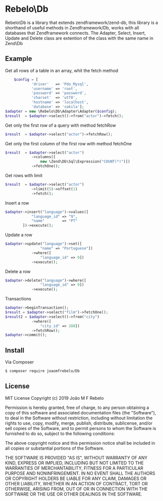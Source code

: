 # Rebelo\Db

Rebelo\Db is a library that extends zendframework/zend-db, 
this library is a shorthand of useful methods in Zendframework/Db,
works with all databases that Zendframework connects.
The Adapter, Select, Insert, Update and Delete class are extention of
the class with the same name in Zend\Db

## Example
Get all rows of a table in an array, whit the fetch method
```php
    $config = [
            'driver'   => 'Pdo_Mysql',
            'username' => 'root',
            'password' => 'password',
            'charset'  => 'utf8',
            'hostname' => 'localhost',
            'database' => 'sakila'];
$adapter = new \Rebelo\Db\Adapter\Adapter($config);
$result  = $adapter->select()->from("actor")->fetch();
```

Get only the first row of a query with method fetchRow 
```php
$result  = $adapter->select("actor")->fetchRow();
```

Get only the first column of the first row with method fetchOne
```php
$result  = $adapter->select("actor")
            ->columns([
                new \Zend\Db\Sql\Expression("COUNT(*)")])
            ->fetchOne();
```
Get rows with limit
```php
$result  = $adapter->select("actor")
            ->limit(5)->offset(1)
            ->fetch();
```

Insert a row
```php
$adapter->insert("language")->values([
            "language_id" => "9",
            "name"        => "PT"
        ])->execute();
```
Update a row
```php
$adapter->update("language")->set([
                "name" => "Portuguese"])
            ->where([
                "language_id" => 9])
            ->execute();
```
Delete a row
```php
$adapter->delete("language")->where([
                "language_id" => 9])
            ->execute();
```
Transactions
```php
$adapter->beginTransaction();
$result = $adapter->select("film")->fetchOne();
$result2 = $adapter->select()->from("city")
            ->where([
                "city_id" => 288])
            ->fetchRow();
$adapter->commit();
```

## Install

Via Composer

```bash
$ composer require joaomfrebelo/Db
```


## License
MIT License
Copyright (c) 2019 João M F Rebelo

 Permission is hereby granted, free of charge, to any person obtaining a copy
 of this software and associated documentation files (the "Software"), to deal
 in the Software without restriction, including without limitation the rights
 to use, copy, modify, merge, publish, distribute, sublicense, and/or sell
 copies of the Software, and to permit persons to whom the Software is
 furnished to do so, subject to the following conditions:

 The above copyright notice and this permission notice shall be included in
 all copies or substantial portions of the Software.

 THE SOFTWARE IS PROVIDED "AS IS", WITHOUT WARRANTY OF ANY KIND, EXPRESS OR
 IMPLIED, INCLUDING BUT NOT LIMITED TO THE WARRANTIES OF MERCHANTABILITY,
 FITNESS FOR A PARTICULAR PURPOSE AND NONINFRINGEMENT. IN NO EVENT SHALL THE
 AUTHORS OR COPYRIGHT HOLDERS BE LIABLE FOR ANY CLAIM, DAMAGES OR OTHER
 LIABILITY, WHETHER IN AN ACTION OF CONTRACT, TORT OR OTHERWISE, ARISING FROM,
 OUT OF OR IN CONNECTION WITH THE SOFTWARE OR THE USE OR OTHER DEALINGS IN
 THE SOFTWARE.